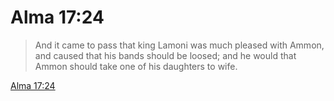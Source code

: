 # Alma 17:24

> And it came to pass that king Lamoni was much pleased with Ammon, and caused that his bands should be loosed; and he would that Ammon should take one of his daughters to wife.

[Alma 17:24](https://www.churchofjesuschrist.org/study/scriptures/bofm/alma/17?lang=eng&id=p24#p24)


